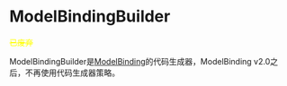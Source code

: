
# ModelBindingBuilder

<font color=yellow>~~已废弃~~</font>

ModelBindingBuilder是[ModelBinding](https://github.com/ellisez/ModelBinding)的代码生成器，ModelBinding v2.0之后，不再使用代码生成器策略。
